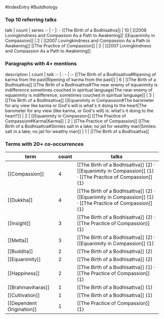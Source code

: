 #IndexEntry #Buddhology

### Top 10 referring talks
talk | count | series
:- | - |: -
[[The Birth of a Bodhisattva]] | 10 | [[2008 Lovingkindness and Compassion As a Path to Awakening]]
[[Equanimity in Compassion]] | 2 | [[2007 Lovingkindness and Compassion As a Path to Awakening]]
[[The Practice of Compassion]] | 2 | [[2007 Lovingkindness and Compassion As a Path to Awakening]]

### Paragraphs with 4+ mentions
description | count | talk
:- | : - | :-
[[The Birth of a Bodhisattva#Ripening of karma from the past\|Ripening of karma from the past]] | 6 | [[The Birth of a Bodhisattva]]
[[The Birth of a Bodhisattva#The near enemy of equanimity is indifference sometimes couched in spiritual language\|The near enemy of equanimity is indifference, sometimes couched in spiritual language]] | 3 | [[The Birth of a Bodhisattva]]
[[Equanimity in Compassion#The barometer for any view like karma or God's will is what's it doing to the heart\|The barometer for any view (like karma, or God's will) is: what's it doing to the heart?]] | 2 | [[Equanimity in Compassion]]
[[The Practice of Compassion#Karma\|Karma]] | 2 | [[The Practice of Compassion]]
[[The Birth of a Bodhisattva#Similes salt in a lake; no jail for wealthy man\|Similes: salt in a lake; no jail for wealthy man]] | 1 | [[The Birth of a Bodhisattva]]

### Terms with 20+ co-occurrences
term | count | talks
-|-|-
[[Compassion]] | 4 | <span class="counts">[[The Birth of a Bodhisattva]] (2) · [[Equanimity in Compassion]] (1) · [[The Practice of Compassion]] (1)</span> 
[[Dukkha]] | 4 | <span class="counts">[[The Birth of a Bodhisattva]] (2) · [[Equanimity in Compassion]] (1) · [[The Practice of Compassion]] (1)</span> 
[[Insight]] | 3 | <span class="counts">[[The Birth of a Bodhisattva]] (2) · [[The Practice of Compassion]] (1)</span> 
[[Metta]] | 3 | <span class="counts">[[The Birth of a Bodhisattva]] (2) · [[Equanimity in Compassion]] (1)</span> 
[[Buddha]] | 2 | <span class="counts">[[The Birth of a Bodhisattva]] (2)</span> 
[[Equanimity]] | 2 | <span class="counts">[[The Birth of a Bodhisattva]] (2)</span> 
[[Happiness]] | 2 | <span class="counts">[[The Birth of a Bodhisattva]] (1) · [[The Practice of Compassion]] (1)</span> 
[[Brahmaviharas]] | 1 | <span class="counts">[[The Birth of a Bodhisattva]] (1)</span> 
[[Cultivation]] | 1 | <span class="counts">[[The Birth of a Bodhisattva]] (1)</span> 
[[Dependent Origination]] | 1 | <span class="counts">[[The Practice of Compassion]] (1)</span> 


